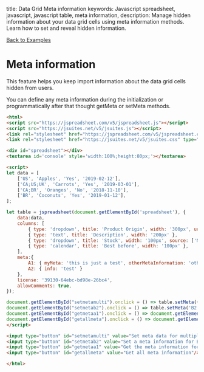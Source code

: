 title: Data Grid Meta information
keywords: Javascript spreadsheet, javascript, javascript table, meta information,
description: Manage hidden information about your data grid cells using meta information methods. Learn how to set and reveal hidden information.

[Back to Examples](/docs/v5/examples "Back to the examples section")

# Meta information

This feature helps you keep import information about the data grid cells hidden from users.

You can define any meta information during the initialization or programmatically after that thought getMeta or setMeta methods.

```html
<html>
<script src="https://jspreadsheet.com/v5/jspreadsheet.js"></script>
<script src="https://jsuites.net/v5/jsuites.js"></script>
<link rel="stylesheet" href="https://jspreadsheet.com/v5/jspreadsheet.css" type="text/css" />
<link rel="stylesheet" href="https://jsuites.net/v5/jsuites.css" type="text/css" />

<div id="spreadsheet"></div>
<textarea id='console' style='width:100%;height:80px;'></textarea>

<script>
let data = [
    ['US', 'Apples', 'Yes', '2019-02-12'],
    ['CA;US;UK', 'Carrots', 'Yes', '2019-03-01'],
    ['CA;BR', 'Oranges', 'No', '2018-11-10'],
    ['BR', 'Coconuts', 'Yes', '2019-01-12'],
];

let table = jspreadsheet(document.getElementById('spreadsheet'), {
    data:data,
    columns: [
        { type: 'dropdown', title: 'Product Origin', width: '300px', url: '/jspreadsheet/countries', autocomplete: true, multiple: true },
        { type: 'text', title: 'Description', width: '200px' },
        { type: 'dropdown', title: 'Stock', width: '100px', source: ['No','Yes'] },
        { type: 'calendar', title: 'Best before', width: '100px' },
    ],
    meta:{
        A1: { myMeta: 'this is just a test', otherMetaInformation: 'other test' },
        A2: { info: 'test' }
    },
    license: '39130-64ebc-bd98e-26bc4',
    allowComments: true,
});

document.getElementById("setmetamulti").onclick = () => table.setMeta({ C1: { id:'1', y:'2019' }, C2: { id:'2' } });
document.getElementById("setmetab2").onclick = () => table.setMeta('B2', 'myMetaData', prompt('myMetaData:'));
document.getElementById("getmetaa1").onclick = () => document.getElementById('console').value = JSON.stringify(table.getMeta('A1'));
document.getElementById("getallmeta").onclick = () => document.getElementById('console').value  = JSON.stringify(table.getMeta());
</script>

<input type="button" id="setmetamulti" value="Set meta data for multiple columns"/><br/><br/>
<input type="button" id="setmetab2" value="Set a meta information for B2"/><br/><br/>
<input type="button" id="getmetaa1" value="Get the meta information for A1"/><br/><br/>
<input type="button" id="getallmeta" value="Get all meta information"/><br/><br/>

</html>
```
 
